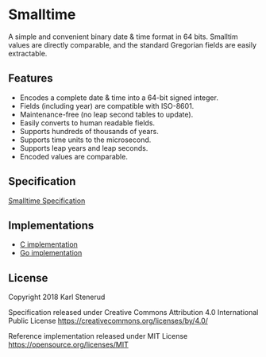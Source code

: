 Smalltime
=========

A simple and convenient binary date & time format in 64 bits. Smalltim values are directly comparable, and the standard Gregorian fields are easily extractable.



Features
--------

 * Encodes a complete date & time into a 64-bit signed integer.
 * Fields (including year) are compatible with ISO-8601.
 * Maintenance-free (no leap second tables to update).
 * Easily converts to human readable fields.
 * Supports hundreds of thousands of years.
 * Supports time units to the microsecond.
 * Supports leap years and leap seconds.
 * Encoded values are comparable.



Specification
-------------

[Smalltime Specification](smalltime-specification.md)



Implementations
---------------

* [C implementation](reference-implementation)
* [Go implementation](https://github.com/kstenerud/go-smalltime)



License
-------

Copyright 2018 Karl Stenerud

Specification released under Creative Commons Attribution 4.0 International Public License https://creativecommons.org/licenses/by/4.0/

Reference implementation released under MIT License https://opensource.org/licenses/MIT
